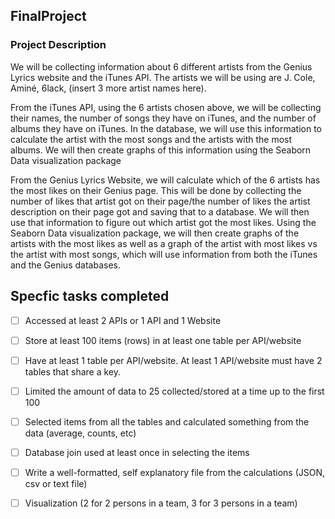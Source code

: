 ## FinalProject

### Project Description
We will be collecting information about 6 different artists from the Genius Lyrics website and the iTunes API. The artists we will be using are J. Cole, Aminé, 6lack, (insert 3 more artist names here).

From the iTunes API, using the 6 artists chosen above, we will be collecting their names, the number of songs they have on iTunes, and the number of albums they have on iTunes. In the database, we will use this information to calculate the artist with the most songs and the artists with the most albums. We will then create graphs of this information using the Seaborn Data visualization package


From the Genius Lyrics Website, we will calculate which of the 6 artists has the most likes on their Genius page. This will be done by collecting the number of likes that artist got on their page/the number of likes the artist description on their page got and saving that to a database. We will then use that information to figure out which artist got the most likes. Using the Seaborn Data visualization package, we will then create graphs of the artists with the most likes as well as a graph of the artist with most likes vs the artist with most songs, which will use information from both the iTunes and the Genius databases.


## Specfic tasks completed
- [ ] Accessed at least 2 APIs or 1 API and 1 Website
- [ ] Store at least 100 items (rows) in at least one table per API/website
- [ ] Have at least 1 table per API/website. At least 1 API/website must have 2 tables that share a key.
- [ ] Limited the amount of data to 25 collected/stored at a time up to the first 100
- [ ] Selected items from all the tables and calculated something from the data (average, counts, etc)
- [ ] Database join used at least once in selecting the items
- [ ] Write a well-formatted, self explanatory file from the calculations (JSON, csv or text file)
- [ ] Visualization (2 for 2 persons in a team, 3 for 3 persons in a team)

